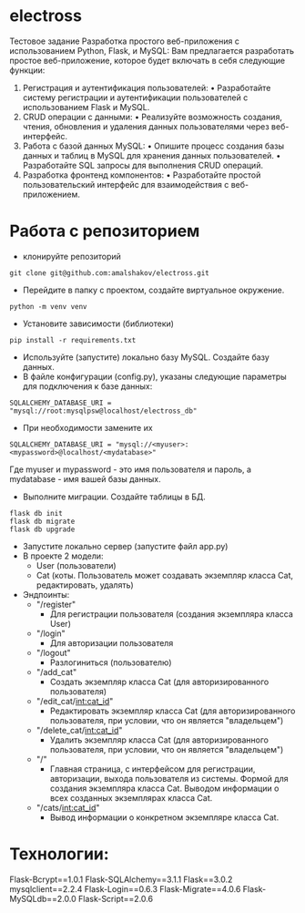 # electross
Тестовое задание
Разработка простого веб-приложения с использованием Python, Flask, и MySQL:
Вам предлагается разработать простое веб-приложение, которое будет включать в себя следующие функции:
1.	Регистрация и аутентификация пользователей:
•	Разработайте систему регистрации и аутентификации пользователей с использованием Flask и MySQL.
2.	CRUD операции с данными:
•	Реализуйте возможность создания, чтения, обновления и удаления данных пользователями через веб-интерфейс.
3.	Работа с базой данных MySQL:
•	Опишите процесс создания базы данных и таблиц в MySQL для хранения данных пользователей.
•	Разработайте SQL запросы для выполнения CRUD операций.
4.	Разработка фронтенд компонентов:
•	Разработайте простой пользовательский интерфейс для взаимодействия с веб-приложением.

#  Работа с репозиторием
- клонируйте репозиторий
```
git clone git@github.com:amalshakov/electross.git
```
- Перейдите в папку с проектом, создайте виртуальное окружение.
```
python -m venv venv
```
- Установите зависимости (библиотеки)
```
pip install -r requirements.txt
```
- Используйте (запустите) локально базу MySQL. Создайте базу данных.
- В файле конфигурации (config.py), указаны следующие параметры для подключения к базе данных:
```
SQLALCHEMY_DATABASE_URI = "mysql://root:mysqlpsw@localhost/electross_db"
```
- При необходимости замените их
```
SQLALCHEMY_DATABASE_URI = "mysql://<myuser>:<mypassword>@localhost/<mydatabase>"
```
Где myuser и mypassword - это имя пользователя и пароль, а mydatabase - имя вашей базы данных.
- Выполните миграции. Создайте таблицы в БД.
```
flask db init
flask db migrate
flask db upgrade
```
- Запустите локально сервер (запустите файл app.py)
- В проекте 2 модели:
    - User (пользователи)
    - Cat (коты. Пользователь может создавать экземпляр класса Cat, редактировать, удалять)
- Эндпоинты:
    - "/register"    
        - Для регистрации пользователя (создания экземпляра класса User)
    - "/login"
        - Для авторизации пользователя
    - "/logout"
        - Разлогиниться (пользователю)
    - "/add_cat"
        - Создать экземпляр класса Cat (для авторизированного пользователя)
    - "/edit_cat/<int:cat_id>"
        - Редактировать экземпляр класса Cat (для авторизированного пользователя, при условии, что он является "владельцем")
    - "/delete_cat/<int:cat_id>"
        - Удалить экземпляр класса Cat (для авторизированного пользователя, при условии, что он является "владельцем")
    - "/"
        - Главная страница, с интерфейсом для регистрации, авторизации, выхода пользователя из системы. Формой для создания экземпляра класса Cat. Выводом информации о всех созданных экземплярах класса Cat.
    - "/cats/<int:cat_id>"
        - Вывод информации о конкретном экземпляре класса Cat.

# Технологии:
Flask-Bcrypt==1.0.1
Flask-SQLAlchemy==3.1.1
Flask==3.0.2
mysqlclient==2.2.4
Flask-Login==0.6.3
Flask-Migrate==4.0.6
Flask-MySQLdb==2.0.0
Flask-Script==2.0.6